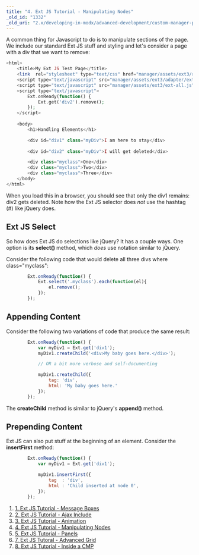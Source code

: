 ```yaml
---
title: "4. Ext JS Tutorial - Manipulating Nodes"
_old_id: "1332"
_old_uri: "2.x/developing-in-modx/advanced-development/custom-manager-pages/modext/modext-tutorials/4.-ext-js-tutorial-manipulating-nodes"
---
```


A common thing for Javascript to do is to manipulate sections of the page. We include our standard Ext JS stuff and styling and let's consider a page with a div that we want to remove:

``` php 
<html>
    <title>My Ext JS Test Page</title>
    <link  rel="stylesheet" type="text/css" href="manager/assets/ext3/resources/css/ext-all.css" />
    <script type="text/javascript" src="manager/assets/ext3/adapter/ext/ext-base.js"></script>
    <script type="text/javascript" src="manager/assets/ext3/ext-all.js"></script>
    <script type="text/javascript">
        Ext.onReady(function() {
            Ext.get('div2').remove();
        });        
    </script>
   
    <body>
        <h1>Handling Elements</h1>

        <div id="div1" class="myDiv">I am here to stay</div>    
        
        <div id="div2" class="myDiv">I will get deleted</div>    

        <div class="myclass">One</div>   
        <div class="myclass">Two</div>
        <div class="myclass">Three</div>
    </body>
</html>
```

When you load this in a browser, you should see that only the div1 remains: div2 gets deleted. Note how the Ext JS selector does _not_ use the hashtag (#) like jQuery does.

## Ext JS Select

So how does Ext JS do selections like jQuery? It has a couple ways. One option is its **select()** method, which _does_ use notation similar to jQuery.

Consider the following code that would delete all three divs where class="myclass":

``` javascript 
        Ext.onReady(function() {
            Ext.select('.myclass').each(function(el){
                el.remove();
            });
        });
```

## Appending Content

Consider the following two variations of code that produce the same result:

``` javascript 
        Ext.onReady(function() {
            var myDiv1 = Ext.get('div1');
            myDiv1.createChild('<div>My baby goes here.</div>');

            // OR a bit more verbose and self-documenting

            myDiv1.createChild({
                tag: 'div',
                html: 'My baby goes here.'
            });
        });
```

The **createChild** method is similar to jQuery's **append()** method.

## Prepending Content

Ext JS can also put stuff at the beginning of an element. Consider the **insertFirst** method:

``` javascript 
        Ext.onReady(function() {
            var myDiv1 = Ext.get('div1');

            myDiv1.insertFirst({
                tag  : 'div',
                html : 'Child inserted at node 0',
            });
        });
```

1. [1. Ext JS Tutorial - Message Boxes](extending-modx/custom-manager-pages/modext/modext-tutorials/1.-ext-js-tutorial-message-boxes)
2. [2. Ext JS Tutorial - Ajax Include](extending-modx/custom-manager-pages/modext/modext-tutorials/2.-ext-js-tutorial-ajax-include)
3. [3. Ext JS Tutorial - Animation](extending-modx/custom-manager-pages/modext/modext-tutorials/3.-ext-js-tutorial-animation)
4. [4. Ext JS Tutorial - Manipulating Nodes](extending-modx/custom-manager-pages/modext/modext-tutorials/4.-ext-js-tutorial-manipulating-nodes)
5. [5. Ext JS Tutorial - Panels](extending-modx/custom-manager-pages/modext/modext-tutorials/5.-ext-js-tutorial-panels)
6. [7. Ext JS Tutoral - Advanced Grid](extending-modx/custom-manager-pages/modext/modext-tutorials/7.-ext-js-tutoral-advanced-grid)
7. [8. Ext JS Tutorial - Inside a CMP](extending-modx/custom-manager-pages/modext/modext-tutorials/8.-ext-js-tutorial-inside-a-cmp)